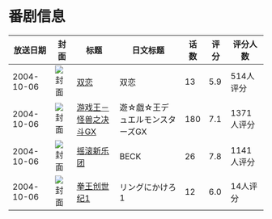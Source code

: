# 番剧信息

|放送日期|封面|标题|日文标题|话数|评分|评分人数|
|---|---|---|---|---|---|---|
|2004-10-06|![封面](https://lain.bgm.tv/pic/cover/c/f1/2f/2642_or2md.jpg)|[双恋](https://bangumi.tv/subject/2642)|双恋|13|5.9|514人评分|
|2004-10-06|![封面](https://lain.bgm.tv/pic/cover/c/ab/a1/3711_0tfb0.jpg)|[游戏王－怪兽之决斗GX](https://bangumi.tv/subject/3711)|遊☆戯☆王デュエルモンスターズGX|180|7.1|1371人评分|
|2004-10-06|![封面](https://lain.bgm.tv/pic/cover/c/4f/81/4035_nKZCN.jpg)|[摇滚新乐团](https://bangumi.tv/subject/4035)|BECK|26|7.8|1141人评分|
|2004-10-06|![封面](https://lain.bgm.tv/pic/cover/c/69/ad/209557_px36U.jpg)|[拳王创世纪1](https://bangumi.tv/subject/209557)|リングにかけろ1|12|6.0|14人评分|
